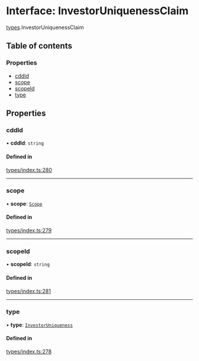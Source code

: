 # Interface: InvestorUniquenessClaim

[types](../wiki/types).InvestorUniquenessClaim

## Table of contents

### Properties

- [cddId](../wiki/types.InvestorUniquenessClaim#cddid)
- [scope](../wiki/types.InvestorUniquenessClaim#scope)
- [scopeId](../wiki/types.InvestorUniquenessClaim#scopeid)
- [type](../wiki/types.InvestorUniquenessClaim#type)

## Properties

### cddId

• **cddId**: `string`

#### Defined in

[types/index.ts:280](https://github.com/PolymathNetwork/polymesh-sdk/blob/49113a20/src/types/index.ts#L280)

___

### scope

• **scope**: [`Scope`](../wiki/types.Scope)

#### Defined in

[types/index.ts:279](https://github.com/PolymathNetwork/polymesh-sdk/blob/49113a20/src/types/index.ts#L279)

___

### scopeId

• **scopeId**: `string`

#### Defined in

[types/index.ts:281](https://github.com/PolymathNetwork/polymesh-sdk/blob/49113a20/src/types/index.ts#L281)

___

### type

• **type**: [`InvestorUniqueness`](../wiki/types.ClaimType#investoruniqueness)

#### Defined in

[types/index.ts:278](https://github.com/PolymathNetwork/polymesh-sdk/blob/49113a20/src/types/index.ts#L278)
